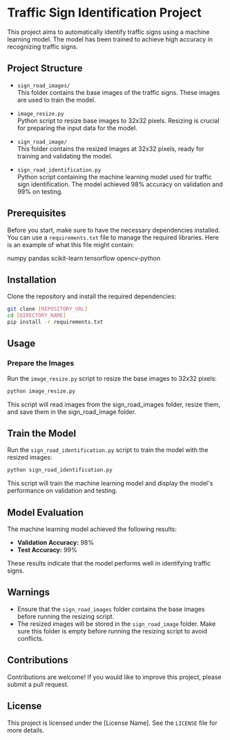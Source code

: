 # Traffic Sign Identification Project

This project aims to automatically identify traffic signs using a machine learning model. The model has been trained to achieve high accuracy in recognizing traffic signs.

## Project Structure

- `sign_road_images/`  
  This folder contains the base images of the traffic signs. These images are used to train the model.

- `image_resize.py`  
  Python script to resize base images to 32x32 pixels. Resizing is crucial for preparing the input data for the model.

- `sign_road_image/`  
  This folder contains the resized images at 32x32 pixels, ready for training and validating the model.

- `sign_road_identification.py`  
  Python script containing the machine learning model used for traffic sign identification. The model achieved 98% accuracy on validation and 99% on testing.

## Prerequisites

Before you start, make sure to have the necessary dependencies installed. You can use a `requirements.txt` file to manage the required libraries. Here is an example of what this file might contain:

numpy
pandas
scikit-learn
tensorflow
opencv-python

## Installation

Clone the repository and install the required dependencies:

```bash
git clone [REPOSITORY_URL]
cd [DIRECTORY_NAME]
pip install -r requirements.txt
```
## Usage

### Prepare the Images

Run the `image_resize.py` script to resize the base images to 32x32 pixels:

```bash
python image_resize.py
```
This script will read images from the sign_road_images folder, resize them, and save them in the sign_road_image folder.
## Train the Model

Run the `sign_road_identification.py` script to train the model with the resized images:

```bash
python sign_road_identification.py
```
This script will train the machine learning model and display the model's performance on validation and testing.
## Model Evaluation

The machine learning model achieved the following results:

- **Validation Accuracy:** 98%
- **Test Accuracy:** 99%

These results indicate that the model performs well in identifying traffic signs.

## Warnings

- Ensure that the `sign_road_images` folder contains the base images before running the resizing script.
- The resized images will be stored in the `sign_road_image` folder. Make sure this folder is empty before running the resizing script to avoid conflicts.

## Contributions

Contributions are welcome! If you would like to improve this project, please submit a pull request.

## License

This project is licensed under the [License Name]. See the `LICENSE` file for more details.
